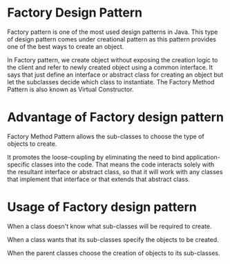 # Factory Design Pattern

Factory pattern is one of the most used design patterns in Java. This type of design pattern comes under creational pattern as this pattern provides one of the best ways to create an object.

In Factory pattern, we create object without exposing the creation logic to the client and refer to newly created object using a common interface. It says that just define an interface or abstract class for creating an object but let the subclasses decide which class to instantiate. The Factory Method Pattern is also known as Virtual Constructor.

# Advantage of Factory design pattern

Factory Method Pattern allows the sub-classes to choose the type of objects to create.

It promotes the loose-coupling by eliminating the need to bind application-specific classes into the code. That means the code interacts solely with the resultant interface or abstract class, so that it will work with any classes that implement that interface or that extends that abstract class.

# Usage of Factory design pattern

When a class doesn't know what sub-classes will be required to create.

When a class wants that its sub-classes specify the objects to be created.

When the parent classes choose the creation of objects to its sub-classes.
